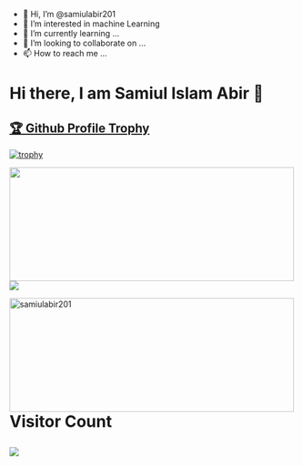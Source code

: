 - 👋 Hi, I’m @samiulabir201
- 👀 I’m interested in machine Learning 
- 🌱 I’m currently learning ...
- 💞️ I’m looking to collaborate on ...
- 📫 How to reach me ...
# Hi there, I am Samiul Islam Abir 👋 
<a href="https://github.com/samiulabir201/github-profile-trophy">
<h2>🏆 Github Profile Trophy</h2>


[![trophy](https://github-profile-trophy.vercel.app/?username=samiulabir201&theme=gruvbox)](https://github.com/samiulabir201/github-profile-trophy)

<div> 
<img height="200" width="500" align="left" src="https://github-readme-stats.vercel.app/api?username=samiulabir201&layout=compact&theme=radical&count_private=true&include_all_commits=true" /> 
<img src="https://github-readme-stats.vercel.app/api/top-langs/?username=samiulabir201&layout=compact&theme=radical" /> 
<p>
<img height="200" width="500" align="left" src="https://github-readme-streak-stats.herokuapp.com/?user=samiulabir201&layout=compact&theme=radical" alt="samiulabir201" />
</p> 
</div> 

# Visitor Count <div> <p align="left">  <img src="https://profile-counter.glitch.me/samiulabir201/count.svg" /> </p> </div>
<!---
samiulabir201/samiulabir201 is a ✨ special ✨ repository because its `README.md` (this file) appears on your GitHub profile.
You can click the Preview link to take a look at your changes.
--->
<!---
